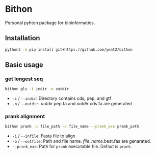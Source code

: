 # Bithon

Personal pyhton package for bioinformatics.


## Installation

```sh
python3 -m pip install git+https://github.com/ymat2/bithon
```


## Basic usage

### get longest seq

```sh
bithon gls -i indir -o outdir
```

- `-i` / `--indir`: Directory contains cds, pep, and gtf
- `-o` / `--outdir`: *outdir*.pep.fa and *outdir*.cds.fa are generated

### prank alignment

```sh
bithon prank -i file_path -o file_name --prank_exe prank_path
```

- `-i` / `--infile`: Fasta file to align
- `-o` / `--outfile`: Path and file name. *file_name*.best.fas are genarated.
- `--prank_exe`: Path for `prank` executable file. Defaut is `prank`.
